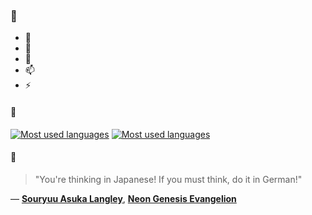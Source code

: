 ### 👋

- 🔭
- 🌱
- 💬
- 📫
- ⚡

#### 🧏

[![Most used languages](https://github-readme-stats-aynah.vercel.app/api/top-langs/?username=aynh&theme=solarized-dark&langs_count=6&layout=compact&hide_title=true)](https://github.com/anuraghazra/github-readme-stats#gh-dark-mode-only)
[![Most used languages](https://github-readme-stats-aynah.vercel.app/api/top-langs/?username=aynh&theme=solarized-light&langs_count=6&layout=compact&hide_title=true)](https://github.com/anuraghazra/github-readme-stats#gh-light-mode-only)

#### 💬

> "You're thinking in Japanese! If you must think, do it in German!"

&mdash; [**Souryuu Asuka Langley**](https://myanimelist.net/character.php?q=Souryuu%20Asuka%20Langley&cat=character), [**Neon Genesis Evangelion**](https://myanimelist.net/search/all?q=Neon%20Genesis%20Evangelion&cat=all)
